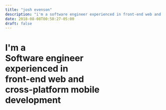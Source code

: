 ```yaml
---
title: "josh evenson"
description: "i'm a software engineer experienced in front-end web and cross-platform mobile development"
date: 2018-08-08T00:50:27-05:00
draft: false
---
```


# I'm a <br /> Software engineer <br /> experienced in <br /> **front-end web** and <br /> **cross-platform mobile** <br /> development